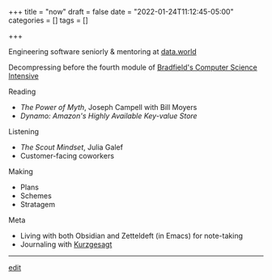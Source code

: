 +++
title = "now"
draft = false
date = "2022-01-24T11:12:45-05:00"
categories = []
tags = []

+++

Engineering software seniorly & mentoring at [data.world](https://data.world)

Decompressing before the fourth module of [Bradfield's Computer Science Intensive](https://bradfieldcs.com/csi)

Reading
  - _The Power of Myth_, Joseph Campell with Bill Moyers
  - _Dynamo: Amazon's Highly Available Key-value Store_

Listening
  - _The Scout Mindset_, Julia Galef
  - Customer-facing coworkers

Making
  - Plans
  - Schemes
  - Stratagem

Meta
  - Living with both Obsidian and Zetteldeft (in Emacs) for note-taking
  - Journaling with [Kurzgesagt](https://shop-us.kurzgesagt.org/collections/calendars-books/products/gratitude-journal?variant=32410837352496)

* * *

[edit](https://github.com/chrisbodhi/newschematic/edit/master/content/now.md)
